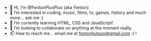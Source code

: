 - 👋 Hi, I’m @FentonPlusPlus (aka Fenton)
- 👀 I’m interested in coding, music, films, tv, games, history and much more... ask me :)
- 🌱 I’m currently learning HTML, CSS and JavaScript!
- 💞️ I’m looking to collaborate on anything at the moment really.
- 📫 How to reach me... email me at fentonhutson@gmail.com :) !

<!---
FentonPlusPlus/FentonPlusPlus is a ✨ special ✨ repository because its `README.md` (this file) appears on your GitHub profile.
You can click the Preview link to take a look at your changes.
--->
